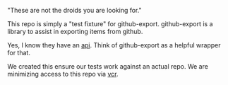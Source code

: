 "These are not the droids you are looking for."

This repo is simply a "test fixture" for github-export.
github-export is a library to assist in exporting items from github.

Yes, I know they have an [api](http://developer.github.com/v3/).  Think of github-export as a helpful wrapper for that.

We created this ensure our tests work against an actual repo.
We are minimizing access to this repo via [vcr](https://github.com/myronmarston/vcr).
